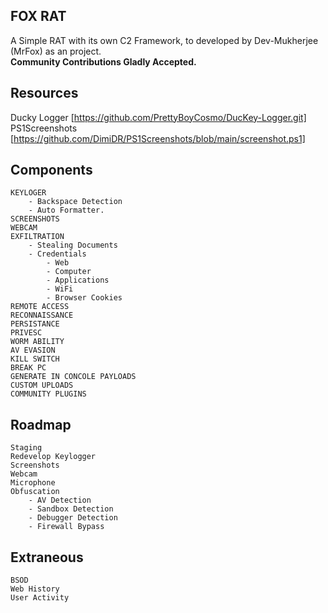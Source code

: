 ## FOX RAT
A Simple RAT with its own C2 Framework, to developed by Dev-Mukherjee (MrFox) as an project.<br/>
**Community Contributions Gladly Accepted.**

## Resources
Ducky Logger [https://github.com/PrettyBoyCosmo/DucKey-Logger.git]
PS1Screenshots [https://github.com/DimiDR/PS1Screenshots/blob/main/screenshot.ps1]
## Components
	KEYLOGER 
		- Backspace Detection
		- Auto Formatter.
	SCREENSHOTS
	WEBCAM
	EXFILTRATION
		- Stealing Documents
		- Credentials
			- Web
			- Computer
			- Applications
			- WiFi
			- Browser Cookies
	REMOTE ACCESS
	RECONNAISSANCE
	PERSISTANCE
	PRIVESC
	WORM ABILITY
	AV EVASION
	KILL SWITCH
	BREAK PC
	GENERATE IN CONCOLE PAYLOADS
	CUSTOM UPLOADS
	COMMUNITY PLUGINS

## Roadmap
	Staging
	Redevelop Keylogger
 	Screenshots
  	Webcam
   	Microphone
	Obfuscation
		- AV Detection
		- Sandbox Detection
		- Debugger Detection
		- Firewall Bypass
	
## Extraneous
	BSOD
	Web History
	User Activity
